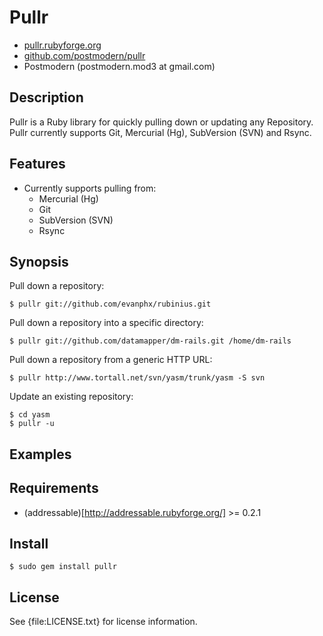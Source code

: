 # Pullr

* [pullr.rubyforge.org](http://pullr.rubyforge.org/)
* [github.com/postmodern/pullr](http://github.com/postmodern/pullr/)
* Postmodern (postmodern.mod3 at gmail.com)

## Description

Pullr is a Ruby library for quickly pulling down or updating any Repository.
Pullr currently supports Git, Mercurial (Hg), SubVersion (SVN) and Rsync.

## Features

* Currently supports pulling from:
  * Mercurial (Hg)
  * Git
  * SubVersion (SVN)
  * Rsync

## Synopsis

Pull down a repository:

    $ pullr git://github.com/evanphx/rubinius.git

Pull down a repository into a specific directory:

    $ pullr git://github.com/datamapper/dm-rails.git /home/dm-rails

Pull down a repository from a generic HTTP URL:

    $ pullr http://www.tortall.net/svn/yasm/trunk/yasm -S svn

Update an existing repository:

    $ cd yasm
    $ pullr -u

## Examples

## Requirements

* (addressable)[http://addressable.rubyforge.org/] >= 0.2.1

## Install

    $ sudo gem install pullr

## License

See {file:LICENSE.txt} for license information.

